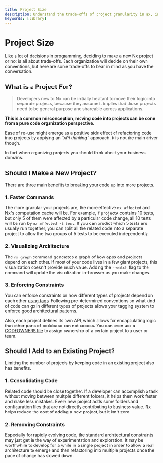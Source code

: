 ```yaml
---
title: Project Size
description: Understand the trade-offs of project granularity in Nx, including benefits like faster commands, clearer boundaries, and improved developer experience.
keywords: [library]
---
```


# Project Size

Like a lot of decisions in programming, deciding to make a new Nx project or not is all about trade-offs. Each organization will decide on their own conventions, but here are some trade-offs to bear in mind as you have the conversation.

## What is a Project For?

> Developers new to Nx can be initially hesitant to move their logic into separate projects, because they assume it implies that those projects need to be general purpose and shareable across applications.

**This is a common misconception, moving code into projects can be done from a pure code organization perspective.**

Ease of re-use might emerge as a positive side effect of refactoring code into projects by applying an _"API thinking"_ approach. It is not the main driver though.

In fact when organizing projects you should think about your business domains.

## Should I Make a New Project?

There are three main benefits to breaking your code up into more projects.

### 1. Faster Commands

The more granular your projects are, the more effective `nx affected` and Nx's computation cache will be. For example, if `projectA` contains 10 tests, but only 5 of them were affected by a particular code change, all 10 tests will be run by `nx affected -t test`. If you can predict which 5 tests are usually run together, you can split all the related code into a separate project to allow the two groups of 5 tests to be executed independently.

### 2. Visualizing Architecture

The `nx graph` command generates a graph of how apps and projects depend on each other. If most of your code lives in a few giant projects, this visualization doesn't provide much value. Adding the `--watch` flag to the command will update the visualization in-browser as you make changes.

### 3. Enforcing Constraints

You can enforce constraints on how different types of projects depend on each other [using tags](/features/enforce-module-boundaries). Following pre-determined conventions on what kind of code can go in different types of projects allows your tagging system to enforce good architectural patterns.

Also, each project defines its own API, which allows for encapsulating logic that other parts of codebase can not access. You can even use a [CODEOWNERS file](https://help.github.com/en/github/creating-cloning-and-archiving-repositories/about-code-owners) to assign ownership of a certain project to a user or team.

## Should I Add to an Existing Project?

Limiting the number of projects by keeping code in an existing project also has benefits.

### 1. Consolidating Code

Related code should be close together. If a developer can accomplish a task without moving between multiple different folders, it helps them work faster and make less mistakes. Every new project adds some folders and configuration files that are not directly contributing to business value. Nx helps reduce the cost of adding a new project, but it isn't zero.

### 2. Removing Constraints

Especially for rapidly evolving code, the standard architectural constraints may just get in the way of experimentation and exploration. It may be worthwhile to develop for a while in a single project in order to allow a real architecture to emerge and then refactoring into multiple projects once the pace of change has slowed down.
